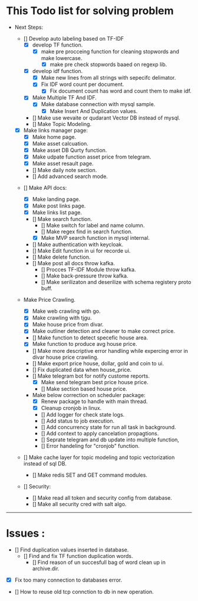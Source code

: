 # This Todo list for solving problem 
* Next Steps: 
    - [] Develop auto labeling based on TF-IDF
        - [x] develop TF function.
            - [x] make pre procceing function for cleaning stopwords and make lowercase.
                - [x] make pre check stopwords baaed on regexp lib.
        - [x] develop idf function.  
            - [x] Make new lines from all strings with sepecifc delimator.
            - [x] Fix IDF word count per document.  
                - [x] Fix document count has word and count them to make idf. 
        - [x] Make Multiple TF And IDF.
            - [x] Make database connection with mysql sample.
                - [x] Make Insert And Duplication values.
                
        - [] Make use wevaite or qudarant Vector DB instead of mysql.
        - [] Make Topic Modeling.
    
    - [x] Make links manager page:
        - [x] Make home page.
        - [x] Make asset calcuation.
        - [x] Make asset DB Qurty function. 
        - [x] Make udpate function asset price from telegram.
        - [x] Make asset resault page.
        - [] Make daily note section.
        - [] Add advanced search mode.

    - [] Make API docs: 
        - [x] Make landing page.
        - [x] Make post links page.
        - [x] Make links list page.
        - [] Make search function.
            - [] Make switch for label and name column.
            - [] Make regex find in search function.
            - [x] Make MVP search function in mysql internal. 
        - [] Make authentication with keycloak.
        - [] Make Edit function in ui for recorde ui. 
        - [] Make delete function.
        - [] Make post all docs throw kafka.
            - [] Procces TF-IDF Module throw kafka.
            - [] Make back-pressure throw kafka.
            - [] Make serilizaton and deserilize with schema registery proto buff.

    - Make Price Crawling.
        - [x] Make web crawling with go.
        - [x] Make crawling with tjgu.
        - [x] Make house price from divar.
        - [x] Make outliner detection and cleaner to make correct price.
        - [] Make function to detect specefic house area.
        - [x] Make function to produce avg house price. 
        - [] Make more descriptive error handling while expercing error in divar house price crawling.
        - [] Make export price house, dollar, gold and coin to ui.
        - [] Fix duplicated data when house_price.
        - [] Make telegram bot for notify custome reports.
            - [x] Make send telegram best price house price.
            - [] Make section based house price.
        - Make below correction on scheduler package: 
            - [x] Renew package to handle with main thread.
            - [x] Cleanup cronjob in linux. 
            - [] Add logger for check state logs.
            - [] Add status to job execution.
            - [] Add concurrency state for run all task in background.
            - [] Add context to apply cancelation propagtions.
            - [] Seprate telegram and db update into multiple function,
            - [] Error handeling for "cronjob" function.


    - [] Make cache layer for topic modeling and topic vectorization instead of sql DB.
        - [] Make redis SET and GET command modules.

    - [] Security:
        - [] Make read all token and security config from database.
        - [] Make all security cred with salt algo.
---
# Issues : 
- [] Find duplication values inserted in database.
    - [] Find and fix TF function duplication words.
        - [] Find reason of un succesfull bag of word clean up in archive.dir.
- [x] Fix too many connection to databases error.
- [] How to reuse old tcp connction to db in new operation.